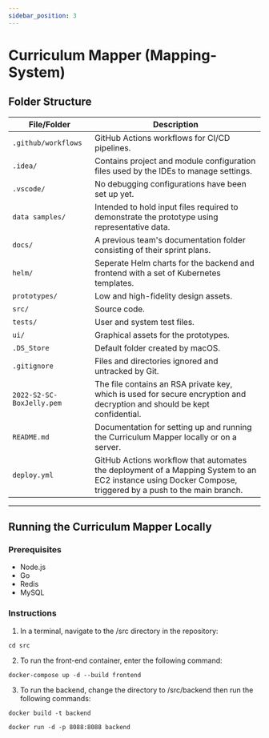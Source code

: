 ```yaml
---
sidebar_position: 3
---
```


# Curriculum Mapper (Mapping-System)

## Folder Structure

| File/Folder                  | Description                                                                                     |
| ---------------------------- | ----------------------------------------------------------------------------------------------- |
| `.github/workflows`          | GitHub Actions workflows for CI/CD pipelines.                                                   |
| `.idea/`                     | Contains project and module configuration files used by the IDEs to manage settings.            |
| `.vscode/`                   | No debugging configurations have been set up yet.                                               |
| `data samples/`              | Intended to hold input files required to demonstrate the prototype using representative data.   |
| `docs/`                      | A previous team's documentation folder consisting of their sprint plans.                        |
| `helm/`                      | Seperate Helm charts for the backend and frontend with a set of Kubernetes templates.           |
| `prototypes/`                | Low and high-fidelity design assets.                                                            |
| `src/`                       | Source code.                                                                                    |
| `tests/`                     | User and system test files.                                                                     |
| `ui/`                        | Graphical assets for the prototypes.                                                            |
| `.DS_Store`                  | Default folder created by macOS.                                                                |
| `.gitignore`                 | Files and directories ignored and untracked by Git.                                             |
| `2022-S2-SC-BoxJelly.pem`    |The file contains an RSA private key, which is used for secure encryption and decryption and should be kept confidential.|
| `README.md`                  | Documentation for setting up and running the Curriculum Mapper locally or on a server.          |
| `deploy.yml`                 |GitHub Actions workflow that automates the deployment of a Mapping System to an EC2 instance using Docker Compose, triggered by a push to the main branch.|

---

## Running the Curriculum Mapper Locally

### Prerequisites

- Node.js
- Go
- Redis
- MySQL

### Instructions

1. In a terminal, navigate to the /src directory in the repository:

```shell
cd src
```

2. To run the front-end container, enter the following command:

```shell
docker-compose up -d --build frontend
```

3. To run the backend, change the directory to /src/backend then run the following commands:

```shell
docker build -t backend
```

```shell
docker run -d -p 8088:8088 backend
```
